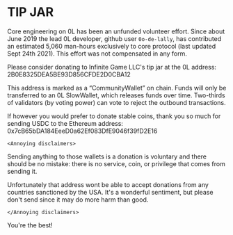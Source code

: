 # TIP JAR

Core engineering on 0L has been an unfunded volunteer effort. Since about June 2019 the lead 0L developer, github user `0o-de-lally`, has contributed an estimated 5,060 man-hours exclusively to core protocol (last updated Sept 24th 2021). This effort was not compensated in any form.

Please consider donating to Infinite Game LLC's tip jar at the 0L address: 2B0E8325DEA5BE93D856CFDE2D0CBA12

This address is marked as a “CommunityWallet” on chain. Funds will only be transferred to an 0L SlowWallet, which releases funds over time. Two-thirds of validators (by voting power) can vote to reject the outbound transactions.

If however you would prefer to donate stable coins, thank you so much for sending USDC to the Ethereum address: 0x7cB65bDA184EeeD0a62Ef083DfE9046f39fD2E16

`<Annoying disclaimers>`


Sending anything to those wallets is a donation is voluntary and there should be no mistake: there is no service, coin, or privilege that comes from sending it.

Unfortunately that address wont be able to accept donations from any countries sanctioned by the USA. It's a wonderful sentiment, but please don't send since it may do more harm than good.

`</Annoying disclaimers>`

You're the best!
